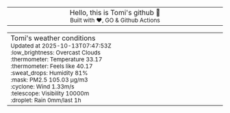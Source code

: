 
<div align="center">
<table>
<tbody>
<td align="center">
<img width="2000" height="0"><br>
Hello, this is Tomi's github 👋<br>
<sup>Built with ❤️, GO & Github Actions</sup><br>
<img width="2000" height="0">
</td>
</tbody>
</table>
</div>
<table>
<tbody>
<td align="left">
<img width="2000" height="0"><br>
Tomi's weather conditions<br>
<sup>Updated at 2025-10-13T07:47:53Z</sup><br>
<sup>:low_brightness: Overcast Clouds</sup><br>
<sup>:thermometer: Temperature 33.17 </sup><br>
<sup>:thermometer: Feels like 40.17</sup><br>
<sup>:sweat_drops: Humidity 81%</sup><br>
<sup>:mask: PM2.5 105.03 μg/m3</sup><br>
<sup>:cyclone: Wind 1.33m/s </sup><br>
<sup>:telescope: Visibility 10000m </sup><br>
<sup>:droplet: Rain 0mm/last 1h </sup><br>
<img width="2000" height="0">
</td>
<td align="left">
<img width="2000" height="0"><br>
<br>
<img width="2000" height="0">
</td>
</tbody>
</table>
</div>
    
